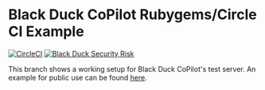 # Black Duck CoPilot Rubygems/Circle CI Example

[![CircleCI](https://circleci.com/gh/BlackDuckCoPilot/example-rubygems-circle.svg?style=svg)](https://circleci.com/gh/BlackDuckCoPilot/example-rubygems-circle) [![Black Duck Security Risk](https://test.duckbuild.io/github/repos/BlackDuckCoPilot/example-rubygems-circle/branches/test/badge-risk.svg)](https://test.duckbuild.io/github/repos/BlackDuckCoPilot/example-rubygems-circle/branches/test)


This branch shows a working setup for Black Duck CoPilot's test server.
An example for public use can be found [here](https://github.com/BlackDuckCoPilot/example-rubygems-circle).
